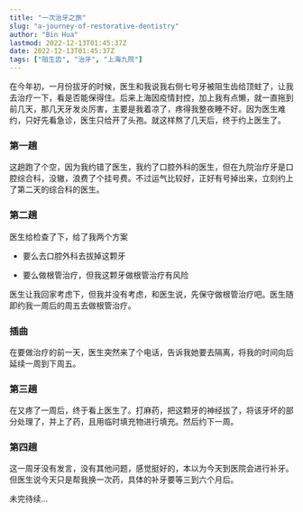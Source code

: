 ```yaml
---
title: "一次治牙之旅"
slug: "a-journey-of-restorative-dentistry"
author: "Bin Hua"
lastmod: 2022-12-13T01:45:37Z
date: 2022-12-13T01:45:37Z
tags: ["阻生齿", "治牙", "上海九院"]
---
```


在今年初，一月份拔牙的时候，医生和我说我右侧七号牙被阻生齿给顶蛀了，让我去治疗一下，看是否能保得住。后来上海因疫情封控，加上我有点懒，就一直拖到前几天，那几天牙发炎厉害，主要是我着凉了，疼得我整夜睡不好。因为医生难约，只好先看急诊，医生只给开了头孢。就这样熬了几天后，终于约上医生了。

### 第一趟

这趟跑了个空，因为我约错了医生，我约了口腔外科的医生，但在九院治疗牙是口腔综合科，没辙，浪费了个挂号费。不过运气比较好，正好有号掉出来，立刻约上了第二天的综合科的医生。

### 第二趟

医生给检查了下，给了我两个方案

- 要么去口腔外科去拔掉这颗牙

- 要么做根管治疗，但我这颗牙做根管治疗有风险

医生让我回家考虑下，但我并没有考虑，和医生说，先保守做根管治疗吧。医生随即约我一周后的周五去做根管治疗。

### 插曲

在要做治疗的前一天，医生突然来了个电话，告诉我她要去隔离，将我的时间向后延续一周到下周五。

### 第三趟

在又疼了一周后，终于看上医生了。打麻药，把这颗牙的神经拔了，将该牙坏的部分处理了，并上了药，且用临时填充物进行填充。然后约下一周。

### 第四趟

这一周牙没有发言，没有其他问题，感觉挺好的，本以为今天到医院会进行补牙。但医生说今天只是帮我换一次药，具体的补牙要等三到六个月后。

未完待续...